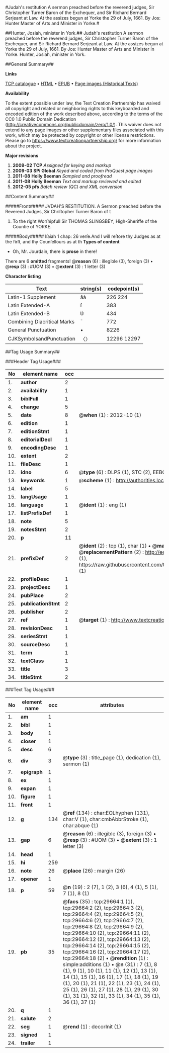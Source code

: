 #Judah's restitution A sermon preached before the reverend judges, Sir Christopher Turner Baron of the Exchequer, and Sir Richard Bernard Serjeant at Law. At the assizes begun at Yorke the 29 of July, 1661. By Jos: Hunter Master of Arts and Minister in Yorke.#

##Hunter, Josiah, minister in York.##
Judah's restitution A sermon preached before the reverend judges, Sir Christopher Turner Baron of the Exchequer, and Sir Richard Bernard Serjeant at Law. At the assizes begun at Yorke the 29 of July, 1661. By Jos: Hunter Master of Arts and Minister in Yorke.
Hunter, Josiah, minister in York.

##General Summary##

**Links**

[TCP catalogue](http://www.ota.ox.ac.uk/tcp/)  • 
[HTML](http://tei.it.ox.ac.uk/tcp/Texts-HTML/free/A45/A45207.html)  • 
[EPUB](http://tei.it.ox.ac.uk/tcp/Texts-EPUB/free/A45/A45207.epub) • 
[Page images (Historical Texts)](https://historicaltexts.jisc.ac.uk/eebo-99825286e)

**Availability**

To the extent possible under law, the Text Creation Partnership has waived all copyright and related or neighboring rights to this keyboarded and encoded edition of the work described above, according to the terms of the CC0 1.0 Public Domain Dedication (http://creativecommons.org/publicdomain/zero/1.0/). This waiver does not extend to any page images or other supplementary files associated with this work, which may be protected by copyright or other license restrictions. Please go to https://www.textcreationpartnership.org/ for more information about the project.

**Major revisions**

1. __2009-02__ __TCP__ *Assigned for keying and markup*
1. __2009-03__ __SPi Global__ *Keyed and coded from ProQuest page images*
1. __2011-08__ __Holly Beeman__ *Sampled and proofread*
1. __2011-08__ __Holly Beeman__ *Text and markup reviewed and edited*
1. __2012-05__ __pfs__ *Batch review (QC) and XML conversion*

##Content Summary##

#####Front#####
JVDAH'S RESTITUTION. A Sermon preached before the Reverend Judges, Sir Chriſtopher Turner Baron of t
1. To the right Worſhipfull Sir THOMAS SLINGSBEY, High-Sheriffe of the Countie of YORKE.

#####Body#####
Iſaiah 1 chap: 26 verſe.And I will reſtore thy Judges as at the firſt, and thy Counſellours as at th
**Types of content**

  * Oh, Mr. Jourdain, there is **prose** in there!

There are 6 **omitted** fragments! 
 @__reason__ (6) : illegible (3), foreign (3)  •  @__resp__ (3) : #UOM (3)  •  @__extent__ (3) : 1 letter (3)

**Character listing**


|Text|string(s)|codepoint(s)|
|---|---|---|
|Latin-1 Supplement|âà|226 224|
|Latin Extended-A|ſ|383|
|Latin Extended-B|Ʋ|434|
|Combining             Diacritical Marks|̄|772|
|General Punctuation|•|8226|
|CJKSymbolsandPunctuation|〈〉|12296 12297|

##Tag Usage Summary##

###Header Tag Usage###

|No|element name|occ|attributes|
|---|---|---|---|
|1.|__author__|2||
|2.|__availability__|1||
|3.|__biblFull__|1||
|4.|__change__|5||
|5.|__date__|8| @__when__ (1) : 2012-10 (1)|
|6.|__edition__|1||
|7.|__editionStmt__|1||
|8.|__editorialDecl__|1||
|9.|__encodingDesc__|1||
|10.|__extent__|2||
|11.|__fileDesc__|1||
|12.|__idno__|6| @__type__ (6) : DLPS (1), STC (2), EEBO-CITATION (1), PROQUEST (1), VID (1)|
|13.|__keywords__|1| @__scheme__ (1) : http://authorities.loc.gov/ (1)|
|14.|__label__|5||
|15.|__langUsage__|1||
|16.|__language__|1| @__ident__ (1) : eng (1)|
|17.|__listPrefixDef__|1||
|18.|__note__|5||
|19.|__notesStmt__|2||
|20.|__p__|11||
|21.|__prefixDef__|2| @__ident__ (2) : tcp (1), char (1)  •  @__matchPattern__ (2) : ([0-9\-]+):([0-9IVX]+) (1), (.+) (1)  •  @__replacementPattern__ (2) : http://eebo.chadwyck.com/downloadtiff?vid=$1&page=$2 (1), https://raw.githubusercontent.com/textcreationpartnership/Texts/master/tcpchars.xml#$1 (1)|
|22.|__profileDesc__|1||
|23.|__projectDesc__|1||
|24.|__pubPlace__|2||
|25.|__publicationStmt__|2||
|26.|__publisher__|2||
|27.|__ref__|1| @__target__ (1) : http://www.textcreationpartnership.org/docs/. (1)|
|28.|__revisionDesc__|1||
|29.|__seriesStmt__|1||
|30.|__sourceDesc__|1||
|31.|__term__|1||
|32.|__textClass__|1||
|33.|__title__|3||
|34.|__titleStmt__|2||


###Text Tag Usage###

|No|element name|occ|attributes|
|---|---|---|---|
|1.|__am__|1||
|2.|__bibl__|1||
|3.|__body__|1||
|4.|__closer__|1||
|5.|__desc__|6||
|6.|__div__|3| @__type__ (3) : title_page (1), dedication (1), sermon (1)|
|7.|__epigraph__|1||
|8.|__ex__|1||
|9.|__expan__|1||
|10.|__figure__|1||
|11.|__front__|1||
|12.|__g__|134| @__ref__ (134) : char:EOLhyphen (131), char:V (1), char:cmbAbbrStroke (1), char:abque (1)|
|13.|__gap__|6| @__reason__ (6) : illegible (3), foreign (3)  •  @__resp__ (3) : #UOM (3)  •  @__extent__ (3) : 1 letter (3)|
|14.|__head__|1||
|15.|__hi__|259||
|16.|__note__|26| @__place__ (26) : margin (26)|
|17.|__opener__|1||
|18.|__p__|59| @__n__ (19) : 2 (7), 1 (2), 3 (6), 4 (1), 5 (1), 7 (1), 8 (1)|
|19.|__pb__|35| @__facs__ (35) : tcp:29664:1 (1), tcp:29664:2 (2), tcp:29664:3 (2), tcp:29664:4 (2), tcp:29664:5 (2), tcp:29664:6 (2), tcp:29664:7 (2), tcp:29664:8 (2), tcp:29664:9 (2), tcp:29664:10 (2), tcp:29664:11 (2), tcp:29664:12 (2), tcp:29664:13 (2), tcp:29664:14 (2), tcp:29664:15 (2), tcp:29664:16 (2), tcp:29664:17 (2), tcp:29664:18 (2)  •  @__rendition__ (1) : simple:additions (1)  •  @__n__ (31) : 7 (1), 8 (1), 9 (1), 10 (1), 11 (1), 12 (1), 13 (1), 14 (1), 15 (1), 16 (1), 17 (1), 18 (1), 19 (1), 20 (1), 21 (1), 22 (1), 23 (1), 24 (1), 25 (1), 26 (1), 27 (1), 28 (1), 29 (1), 30 (1), 31 (1), 32 (1), 33 (1), 34 (1), 35 (1), 36 (1), 37 (1)|
|20.|__q__|1||
|21.|__salute__|2||
|22.|__seg__|1| @__rend__ (1) : decorInit (1)|
|23.|__signed__|1||
|24.|__trailer__|1||
